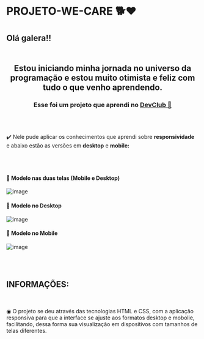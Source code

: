 # PROJETO-WE-CARE 🐕❤️

<h2>
   Olá galera!!
   <br>
   <br></h2>
 <h2 align="center"> Estou iniciando minha jornada no universo da programação e estou muito otimista e feliz com tudo o que venho aprendendo. </h2> 


<h3 align="center" >Esse foi um projeto que aprendi no <a href="http://rodolfomori.com.br/devclub">DevClub 🥑 </a></h3> 
<br>
<br>
 <p>✔️ Nele pude aplicar os conhecimentos que aprendi sobre <strong>responsividade</strong> e abaixo estão as versões em <strong>desktop</strong> e <strong>mobile:</strong></p> 
<br>
<br>
<h4> 🚀 Modelo nas duas telas (Mobile e Desktop)</h4>

![image](https://github.com/Edivania88Duarte/PROJETO-WE-CARE/assets/120994730/e347e5e9-7275-47ca-bb76-a25978ac38f5)


<h4> 🚀 Modelo no Desktop </h4>

 ![image](https://github.com/Edivania88Duarte/Meus-Projetos/assets/120994730/63fb7ea8-cb99-4180-aa67-e442fadc656c)


<h4> 🚀 Modelo no Mobile </h4>

![image](https://github.com/Edivania88Duarte/Meus-Projetos/assets/120994730/72a89514-6d9f-46d2-8428-b13ae0cd1119)

<br>
<br>

<h2>INFORMAÇÕES:</h2>
<br>
<p> ◉ O projeto se deu através das tecnologias HTML e CSS, com a aplicação responsiva para que a interface se ajuste aos formatos desktop e mobolie, facilitando, dessa forma sua visualização em dispositivos com tamanhos de telas diferentes. </p>

